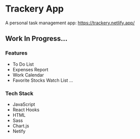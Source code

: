 # Trackery App

A personal task management app: https://trackery.netlify.app/

## Work In Progress...

### Features

- To Do List
- Expenses Report
- Work Calendar
- Favorite Stocks Watch List
  ...

### Tech Stack

- JavaScript
- React Hooks
- HTML
- Sass
- Chart.js
- Netify
